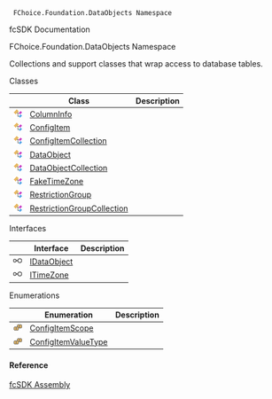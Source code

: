 ﻿     FChoice.Foundation.DataObjects Namespace                                                   

fcSDK Documentation

FChoice.Foundation.DataObjects Namespace

Collections and support classes that wrap access to database tables.

Classes

|   | Class | Description |
| --- | --- | --- |
| ![Class](dotnetimages/Class.png) | [ColumnInfo](fcSDK~FChoice.Foundation.DataObjects.ColumnInfo.md) |   |
| ![Class](dotnetimages/Class.png) | [ConfigItem](fcSDK~FChoice.Foundation.DataObjects.ConfigItem.md) |   |
| ![Class](dotnetimages/Class.png) | [ConfigItemCollection](fcSDK~FChoice.Foundation.DataObjects.ConfigItemCollection.md) |   |
| ![Class](dotnetimages/Class.png) | [DataObject](fcSDK~FChoice.Foundation.DataObjects.DataObject.md) |   |
| ![Class](dotnetimages/Class.png) | [DataObjectCollection<T>](fcSDK~FChoice.Foundation.DataObjects.DataObjectCollection`1.md) |   |
| ![Class](dotnetimages/Class.png) | [FakeTimeZone](fcSDK~FChoice.Foundation.DataObjects.FakeTimeZone.md) |   |
| ![Class](dotnetimages/Class.png) | [RestrictionGroup](fcSDK~FChoice.Foundation.DataObjects.RestrictionGroup.md) |   |
| ![Class](dotnetimages/Class.png) | [RestrictionGroupCollection](fcSDK~FChoice.Foundation.DataObjects.RestrictionGroupCollection.md) |   |

Interfaces

|   | Interface | Description |
| --- | --- | --- |
| ![Interface](dotnetimages/Interface.png) | [IDataObject](fcSDK~FChoice.Foundation.DataObjects.IDataObject.md) |   |
| ![Interface](dotnetimages/Interface.png) | [ITimeZone](fcSDK~FChoice.Foundation.DataObjects.ITimeZone.md) |   |

Enumerations

|   | Enumeration | Description |
| --- | --- | --- |
| ![Enumeration](dotnetimages/Enumeration.png) | [ConfigItemScope](fcSDK~FChoice.Foundation.DataObjects.ConfigItemScope.md) |   |
| ![Enumeration](dotnetimages/Enumeration.png) | [ConfigItemValueType](fcSDK~FChoice.Foundation.DataObjects.ConfigItemValueType.md) |   |



#### Reference

[fcSDK Assembly](fcSDK.md)
